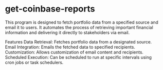 # get-coinbase-reports

This program is designed to fetch portfolio data from a specified source and email it to users. It automates the process of retrieving important financial information and delivering it directly to stakeholders via email.

Features
Data Retrieval: Fetches portfolio data from a designated source.
Email Integration: Emails the fetched data to specified recipients.
Customization: Allows customization of email content and recipients.
Scheduled Execution: Can be scheduled to run at specific intervals using cron jobs or task schedulers.
